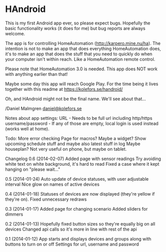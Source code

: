 HAndroid
========
This is my first Android app ever, so please expect bugs. Hopefully the basic functionality works (it does for me) but bug reports are always welcome.

The app is for controlling HomeAutomation (http://karpero.mine.nu/ha). The intention is not to make an app that does everything HomeAutomation does, it's to make an app that does the stuff that you need to quickly do when your computer isn't within reach. Like a HomeAutomation remote control.

Please note that HomeAutomation 3.0 is needed. This app does NOT work with anything earlier than that!

Maybe some day this app will reach Google Play. For the time being it lives together with this readme at https://kolefors.se/handroid/

Oh, and HAndroid might not be the final name. We'll see about that...

/Daniel Malmgren
daniel@kolefors.se

Notes about app settings:
URL - Needs to be full url including http/https
username/password - If any of those are empty, local login is used instead (works well at home).

Todo:
More error checking
Page for macros?
Maybe a widget?
Show upcoming schedule stuff and maybe also latest stuff in log
Maybe houseplan? Not very useful on phone, but maybe on tablet.

Changelog
0.6 (2014-02-07)
Added page with sensor readings
Try avoiding white text on white background, it's hard to read
Fixed a case where it kept hanging on "please wait..."

0.5 (2014-01-24)
Auto update of device statuses, with user adjustable interval
Nice glow on names of active devices

0.4 (2014-01-18)
Statuses of devices are now displayed (they're yellow if they're on).
Fixed unnecessary redraws

0.3 (2014-01-17)
Added page for changing scenario
Added sliders for dimmers

0.2 (2014-01-13)
Hopefully fixed button sizes so they're equally big on all devices
Changed api calls so it's more in line with rest of the api

0.1 (2014-01-12)
App starts and displays devices and groups along with buttons to turn on or off
Settings for url, username and password
